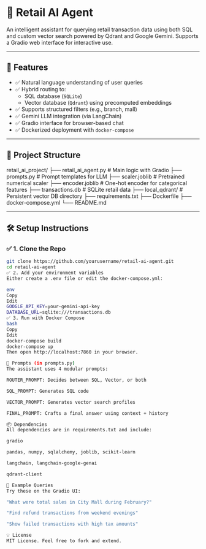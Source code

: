 # 🛒 Retail AI Agent

An intelligent assistant for querying retail transaction data using both SQL and custom vector search powered by Qdrant and Google Gemini. Supports a Gradio web interface for interactive use.

---

## 🚀 Features

- ✅ Natural language understanding of user queries
- ✅ Hybrid routing to:
  - SQL database (`SQLite`)
  - Vector database (`Qdrant`) using precomputed embeddings
- ✅ Supports structured filters (e.g., branch, mall)
- ✅ Gemini LLM integration (via LangChain)
- ✅ Gradio interface for browser-based chat
- ✅ Dockerized deployment with `docker-compose`

---

## 📂 Project Structure
retail_ai_project/
├── retail_ai_agent.py # Main logic with Gradio
├── prompts.py # Prompt templates for LLM
├── scaler.joblib # Pretrained numerical scaler
├── encoder.joblib # One-hot encoder for categorical features
├── transactions.db # SQLite retail data
├── local_qdrant/ # Persistent vector DB directory
├── requirements.txt
├── Dockerfile
├── docker-compose.yml
└── README.md



---

## 🛠️ Setup Instructions

### ✅ 1. Clone the Repo

```bash
git clone https://github.com/yourusername/retail-ai-agent.git
cd retail-ai-agent
✅ 2. Add your environment variables
Either create a .env file or edit the docker-compose.yml:

env
Copy
Edit
GOOGLE_API_KEY=your-gemini-api-key
DATABASE_URL=sqlite:///transactions.db
✅ 3. Run with Docker Compose
bash
Copy
Edit
docker-compose build
docker-compose up
Then open http://localhost:7860 in your browser.

🧠 Prompts (in prompts.py)
The assistant uses 4 modular prompts:

ROUTER_PROMPT: Decides between SQL, Vector, or both

SQL_PROMPT: Generates SQL code

VECTOR_PROMPT: Generates vector search profiles

FINAL_PROMPT: Crafts a final answer using context + history

📦 Dependencies
All dependencies are in requirements.txt and include:

gradio

pandas, numpy, sqlalchemy, joblib, scikit-learn

langchain, langchain-google-genai

qdrant-client

🧪 Example Queries
Try these on the Gradio UI:

"What were total sales in City Mall during February?"

"Find refund transactions from weekend evenings"

"Show failed transactions with high tax amounts"

💡 License
MIT License. Feel free to fork and extend.
